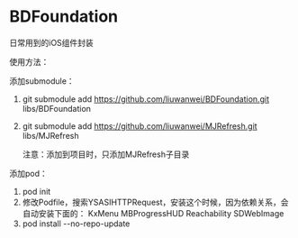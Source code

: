 BDFoundation
============

日常用到的iOS组件封装

使用方法：

添加submodule：

1. git submodule add https://github.com/liuwanwei/BDFoundation.git libs/BDFoundation
2. git submodule add  https://github.com/liuwanwei/MJRefresh.git libs/MJRefresh
    
    注意：添加到项目时，只添加MJRefresh子目录

添加pod：

1. pod init
2. 修改Podfile，搜索YSASIHTTPRequest，安装这个时候，因为依赖关系，会自动安装下面的：
    KxMenu
    MBProgressHUD
    Reachability
    SDWebImage
3. pod install --no-repo-update
